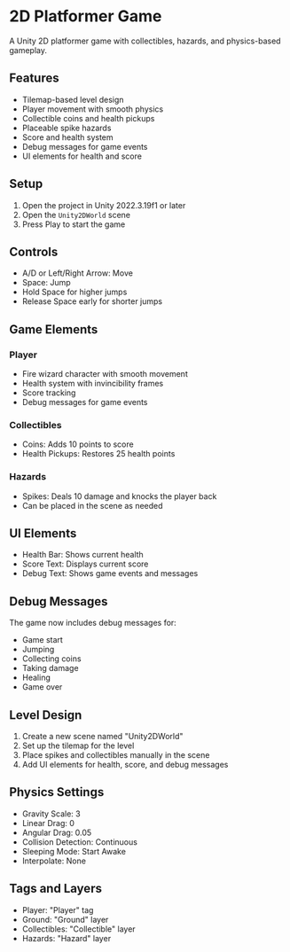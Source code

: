 # 2D Platformer Game

A Unity 2D platformer game with collectibles, hazards, and physics-based gameplay.

## Features

- Tilemap-based level design
- Player movement with smooth physics
- Collectible coins and health pickups
- Placeable spike hazards
- Score and health system
- Debug messages for game events
- UI elements for health and score

## Setup

1. Open the project in Unity 2022.3.19f1 or later
2. Open the `Unity2DWorld` scene
3. Press Play to start the game

## Controls

- A/D or Left/Right Arrow: Move
- Space: Jump
- Hold Space for higher jumps
- Release Space early for shorter jumps

## Game Elements

### Player
- Fire wizard character with smooth movement
- Health system with invincibility frames
- Score tracking
- Debug messages for game events

### Collectibles
- Coins: Adds 10 points to score
- Health Pickups: Restores 25 health points

### Hazards
- Spikes: Deals 10 damage and knocks the player back
- Can be placed in the scene as needed

## UI Elements

- Health Bar: Shows current health
- Score Text: Displays current score
- Debug Text: Shows game events and messages

## Debug Messages

The game now includes debug messages for:
- Game start
- Jumping
- Collecting coins
- Taking damage
- Healing
- Game over

## Level Design

1. Create a new scene named "Unity2DWorld"
2. Set up the tilemap for the level
3. Place spikes and collectibles manually in the scene
4. Add UI elements for health, score, and debug messages

## Physics Settings

- Gravity Scale: 3
- Linear Drag: 0
- Angular Drag: 0.05
- Collision Detection: Continuous
- Sleeping Mode: Start Awake
- Interpolate: None

## Tags and Layers

- Player: "Player" tag
- Ground: "Ground" layer
- Collectibles: "Collectible" layer
- Hazards: "Hazard" layer
